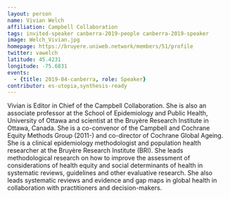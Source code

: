 ```yaml
---
layout: person
name: Vivian Welch
affiliation: Campbell Collaboration
tags: invited-speaker canberra-2019-people canberra-2019-speaker
image: Welch_Vivian.jpg
homepage: https://bruyere.uniweb.network/members/51/profile
twitter: vawelch
latitude: 45.4231
longitude: -75.6831
events:
  - {title: 2019-04-canberra, role: Speaker}
contributor: es-utopia,synthesis-ready
---
```

Vivian is Editor in Chief of the Campbell Collaboration. She is also an associate professor at the School of Epidemiology and Public Health, University of Ottawa and scientist at the Bruyère Research Institute in Ottawa, Canada. She is a co-convenor of the Campbell and Cochrane Equity Methods Group (2011-) and co-director of Cochrane Global Ageing. She is a clinical epidemiology methodologist and population health researcher at the Bruyère Research Institute (BRI). She leads methodological research on how to improve the assessment of considerations of health equity and social determinants of health in systematic reviews, guidelines and other evaluative research.  She also leads systematic reviews and evidence and gap maps in global health in collaboration with practitioners and decision-makers.